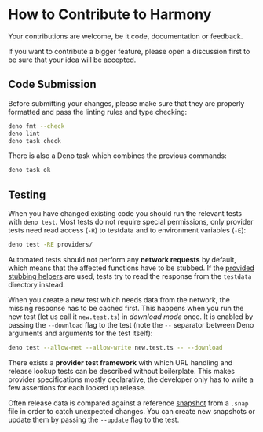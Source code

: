 # How to Contribute to Harmony

Your contributions are welcome, be it code, documentation or feedback.

If you want to contribute a bigger feature, please open a discussion first to be sure that your idea will be accepted.

## Code Submission

Before submitting your changes, please make sure that they are properly formatted and pass the linting rules and type checking:

```sh
deno fmt --check
deno lint
deno task check
```

There is also a Deno task which combines the previous commands:

```sh
deno task ok
```

## Testing

When you have changed existing code you should run the relevant tests with `deno test`.
Most tests do not require special permissions, only provider tests need read access (`-R`) to testdata and to environment variables (`-E`):

```sh
deno test -RE providers/
```

Automated tests should not perform any **network requests** by default, which means that the affected functions have to be stubbed.
If the [provided stubbing helpers](providers/test_stubs.ts) are used, tests try to read the response from the `testdata` directory instead.

When you create a new test which needs data from the network, the missing response has to be cached first.
This happens when you run the new test (let us call it `new.test.ts`) in _download mode_ once.
It is enabled by passing the `--download` flag to the test (note the `--` separator between Deno arguments and arguments for the test itself):

```sh
deno test --allow-net --allow-write new.test.ts -- --download
```

There exists a **provider test framework** with which URL handling and release lookup tests can be described without boilerplate.
This makes provider specifications mostly declarative, the developer only has to write a few assertions for each looked up release.

Often release data is compared against a reference [snapshot] from a `.snap` file in order to catch unexpected changes.
You can create new snapshots or update them by passing the `--update` flag to the test.

[snapshot]: https://jsr.io/@std/testing/doc/snapshot
